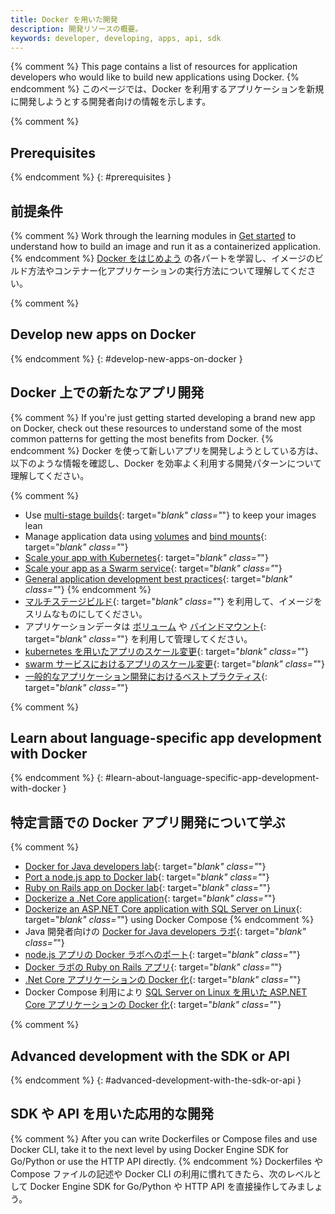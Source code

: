 ```yaml
---
title: Docker を用いた開発
description: 開発リソースの概要。
keywords: developer, developing, apps, api, sdk
---
```


{% comment %}
This page contains a list of resources for application developers who would like to build new applications using Docker.
{% endcomment %}
このページでは、Docker を利用するアプリケーションを新規に開発しようとする開発者向けの情報を示します。

{% comment %}
## Prerequisites
{% endcomment %}
{: #prerequisites }
## 前提条件

{% comment %}
Work through the learning modules in [Get started](../get-started/index.md) to understand how to build an image and run it as a containerized application.
{% endcomment %}
[Docker をはじめよう](../get-started/index.md) の各パートを学習し、イメージのビルド方法やコンテナー化アプリケーションの実行方法について理解してください。

{% comment %}
## Develop new apps on Docker
{% endcomment %}
{: #develop-new-apps-on-docker }
## Docker 上での新たなアプリ開発

{% comment %}
If you're just getting started developing a brand new app on Docker, check out
these resources to understand some of the most common patterns for getting the
most benefits from Docker.
{% endcomment %}
Docker を使って新しいアプリを開発しようとしている方は、以下のような情報を確認し、Docker を効率よく利用する開発パターンについて理解してください。

{% comment %}
- Use [multi-stage builds](develop-images/multistage-build.md){: target="_blank" class="_"} to keep your images lean
- Manage application data using [volumes](../storage/volumes.md) and [bind mounts](../storage/bind-mounts.md){: target="_blank" class="_"}
- [Scale your app with Kubernetes](../get-started/kube-deploy.md){: target="_blank" class="_"}
- [Scale your app as a Swarm service](../get-started/swarm-deploy.md){: target="_blank" class="_"}
- [General application development best practices](dev-best-practices.md){: target="_blank" class="_"}
{% endcomment %}
- [マルチステージビルド](develop-images/multistage-build.md){: target="_blank" class="_"} を利用して、イメージをスリムなものにしてください。
- アプリケーションデータは [ボリューム](..//storage/volumes.md) や [バインドマウント](../storage/bind-mounts.md){: target="_blank" class="_"} を利用して管理してください。
- [kubernetes を用いたアプリのスケール変更](../get-started/kube-deploy.md){: target="_blank" class="_"}
- [swarm サービスにおけるアプリのスケール変更](../get-started/swarm-deploy.md){: target="_blank" class="_"}
- [一般的なアプリケーション開発におけるベストプラクティス](dev-best-practices.md){: target="_blank" class="_"}

{% comment %}
## Learn about language-specific app development with Docker
{% endcomment %}
{: #learn-about-language-specific-app-development-with-docker }
## 特定言語での Docker アプリ開発について学ぶ

{% comment %}
- [Docker for Java developers lab](https://github.com/docker/labs/tree/master/developer-tools/java/){: target="_blank" class="_"}
- [Port a node.js app to Docker lab](https://github.com/docker/labs/tree/master/developer-tools/nodejs/porting){: target="_blank" class="_"}
- [Ruby on Rails app on Docker lab](https://github.com/docker/labs/tree/master/developer-tools/ruby){: target="_blank" class="_"}
- [Dockerize a .Net Core application](../engine/examples/dotnetcore.md){: target="_blank" class="_"}
- [Dockerize an ASP.NET Core application with SQL Server on Linux](../compose/aspnet-mssql-compose.md){: target="_blank" class="_"} using Docker Compose
{% endcomment %}
- Java 開発者向けの [Docker for Java developers ラボ](https://github.com/docker/labs/tree/master/developer-tools/java/){: target="_blank" class="_"}
- [node.js アプリの Docker ラボへのポート](https://github.com/docker/labs/tree/master/developer-tools/nodejs/porting){: target="_blank" class="_"}
- [Docker ラボの Ruby on Rails アプリ](https://github.com/docker/labs/tree/master/developer-tools/ruby){: target="_blank" class="_"}
- [.Net Core アプリケーションの Docker 化](../engine/examples/dotnetcore.md){: target="_blank" class="_"}
- Docker Compose 利用により [SQL Server on Linux を用いた ASP.NET Core アプリケーションの Docker 化](../compose/aspnet-mssql-compose.md){: target="_blank" class="_"}

{% comment %}
## Advanced development with the SDK or API
{% endcomment %}
{: #advanced-development-with-the-sdk-or-api }
## SDK や API を用いた応用的な開発

{% comment %}
After you can write Dockerfiles or Compose files and use Docker CLI, take it to the next level by using Docker Engine SDK for Go/Python or use the HTTP API directly.
{% endcomment %}
Dockerfiles や Compose ファイルの記述や Docker CLI の利用に慣れてきたら、次のレベルとして Docker Engine SDK for Go/Python や HTTP API を直接操作してみましょう。
